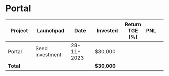 # Portal



<table data-full-width="true"><thead><tr><th width="141">Project</th><th width="138">Launchpad</th><th width="132">Date</th><th width="133">Invested</th><th>Return TGE (%)</th><th>PNL</th><th></th></tr></thead><tbody><tr><td>Portal</td><td>Seed investment</td><td>28-11-2023</td><td>$30,000</td><td></td><td></td><td></td></tr><tr><td><strong>Total</strong></td><td></td><td></td><td><strong>$30,000</strong></td><td></td><td></td><td></td></tr></tbody></table>

